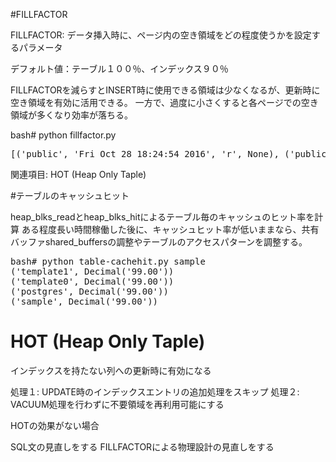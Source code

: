 #FILLFACTOR

FILLFACTOR: データ挿入時に、ページ内の空き領域をどの程度使うかを設定するパラメータ

デフォルト値：テーブル１００％、インデックス９０％

FILLFACTORを減らすとINSERT時に使用できる領域は少なくなるが、更新時に空き領域を有効に活用できる。
一方で、過度に小さくすると各ページでの空き領域が多くなり効率が落ちる。

bash# python fillfactor.py

<pre>
[('public', 'Fri Oct 28 18:24:54 2016', 'r', None), ('public', 'Fri Oct 28 18:50:39 2016', 'r', None), ('public', 'Fri Oct 28 19:06:41 2016', 'r', None), ('public', 'callchain', 'r', None), ('public', 'ex', 'r', None), ('public', 'test2', 'r', None), ('public', 'test2_pkey', 'i', None), ('public', 'definition', 'r', None)]
</pre>

関連項目: HOT (Heap Only Taple)

#テーブルのキャッシュヒット

heap_blks_readとheap_blks_hitによるテーブル毎のキャッシュのヒット率を計算
ある程度長い時間稼働した後に、キャッシュヒット率が低いままなら、共有バッファshared_buffersの調整やテーブルのアクセスパターンを調整する。

<pre>
bash# python table-cachehit.py sample
('template1', Decimal('99.00'))
('template0', Decimal('99.00'))
('postgres', Decimal('99.00'))
('sample', Decimal('99.00'))
</pre>

# HOT (Heap Only Taple)

インデックスを持たない列への更新時に有効になる

処理１: UPDATE時のインデックスエントリの追加処理をスキップ
処理２: VACUUM処理を行わずに不要領域を再利用可能にする

HOTの効果がない場合

SQL文の見直しをする
FILLFACTORによる物理設計の見直しをする

